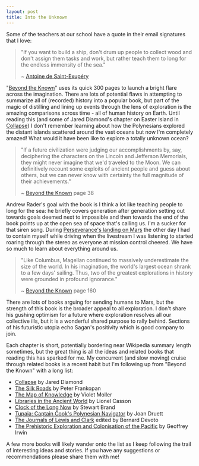 ```yaml
---
layout: post
title: Into the Unknown
---
```


Some of the teachers at our school have a quote in their email signatures that I love:

> "If you want to build a ship, don't drum up people to collect wood and don't assign them tasks and work, but rather teach them to long for the endless immensity of the sea."
>
> ~ [Antoine de Saint-Exupéry](https://en.wikipedia.org/wiki/Antoine_de_Saint-Exupéry)

"[Beyond the Known](https://bookshop.org/books/beyond-the-known-how-exploration-created-the-modern-world-and-will-take-us-to-the-stars/9781982123550)" uses its quick 300 pages to launch a bright flare across the imagination.  There are lots of potential flaws in attempting to summarize all of (recorded) history into a popular book, but part of the magic of distilling and lining up events through the lens of exploration is the amazing comparisons across time - all of human history on Earth. Until reading this (and some of Jared Diamond's chapter on Easter Island in [Collapse](https://bookshop.org/books/collapse-how-societies-choose-to-fail-or-succeed/9780143117001)) I don't remember learning about how the Polynesians explored the distant islands scattered around the vast oceans but now I'm completely amazed! What would it have been like to explore a totally unknown ocean? 

> "If a future civilization were judging our accomplishments by, say, deciphering the characters on the Lincoln and Jefferson Memorials, they might never imagine that we'd traveled to the Moon. We can definitively recount some exploits of ancient people and guess about others, but we can never know with certainty the full magnitude of their achievements." 
>
> ~ [Beyond the Known](https://bookshop.org/books/beyond-the-known-how-exploration-created-the-modern-world-and-will-take-us-to-the-stars/9781982123550) page 38

Andrew Rader's goal with the book is I think a lot like teaching people to long for the sea: he briefly covers generation after generation setting out towards goals deemed next to impossible and then towards the end of the book points up at the open sea of space that's calling us. I'm a sucker for that siren song. During [Perseverance's landing on Mars](https://arstechnica.com/science/2021/02/humans-had-never-seen-a-spacecraft-land-on-another-planet-until-now/) the other day I had to contain myself while driving when the livestream I was listening to started roaring through the stereo as everyone at mission control cheered. We have so much to learn about everything around us.

> "Like Columbus, Magellan continued to massively underestimate the size of the world. In his imagination, the world's largest ocean shrank to a few days' sailing. Thus, two of the greatest explorations in history were grounded in profound ignorance." 
>
> ~ [Beyond the Known](https://bookshop.org/books/beyond-the-known-how-exploration-created-the-modern-world-and-will-take-us-to-the-stars/9781982123550) page 160

There are lots of books arguing for sending humans to Mars, but the strength of this book is the broader appeal to all exploration. I don't share his gushing optimism for a future where exploration resolves all our collective ills, but it is a wonderful shared purpose to rally behind. Sections of his futuristic utopia echo Sagan's positivity which is good company to join.

Each chapter is short, potentially bordering near Wikipedia summary length sometimes, but the great thing is all the ideas and related books that reading this has sparked for me. My concurrent (and slow moving) cruise through related books is a recent habit but I'm following up from "Beyond the Known" with a long list:
- [Collapse](https://bookshop.org/books/collapse-how-societies-choose-to-fail-or-succeed/9780143117001) by Jared Diamond
- [The Silk Roads](https://bookshop.org/books/the-silk-roads-a-new-history-of-the-world/9781101912379) by Peter Frankopan
- [The Map of Knowledge](https://bookshop.org/books/the-map-of-knowledge-a-thousand-year-history-of-how-classical-ideas-were-lost-and-found/9781101974063) by Violet Moller
- [Libraries in the Ancient World](https://bookshop.org/books/libraries-in-the-ancient-world-revised/9780300097214) by Lionel Casson
- [Clock of the Long Now](https://bookshop.org/books/the-clock-of-the-long-now-time-and-responsibility-revised/9780465007806) by Stewart Brand
- [Tupaia: Captain Cook's Polynesian Navigator](https://bookshop.org/books/tupaia-captain-cook-s-polynesian-navigator/9780995130906) by Joan Druett
- [The Journals of Lewis and Clark](https://bookshop.org/books/the-journals-of-lewis-and-clark-9780395859964/9780395859964) edited by Bernard Devoto
- [The Prehistoric Exploration and Colonisation of the Pacific](https://bookshop.org/books/the-prehistoric-exploration-and-colonisation-of-the-pacific/9780521476515) by Geoffrey Irwin

A few more books will likely wander onto the list as I keep following the trail of interesting ideas and stories. If you have any suggestions or recommendations please share them with me!
